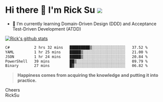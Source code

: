 # Hi there 👋 I'm Rick Su ![](https://komarev.com/ghpvc/?username=ricksu978)
<!--
**ricksu978/ricksu978** is a ✨ _special_ ✨ repository because its `README.md` (this file) appears on your GitHub profile.

Here are some ideas to get you started:

- 🔭 I’m currently working on ...
-->
- 🌱 I’m currently learning Domain-Driven Design (DDD) and Acceptance Test-Driven Development (ATDD)
<!--
- 👯 I’m looking to collaborate on ...
- 🤔 I’m looking for help with ...
- 💬 Ask me about ...
- 📫 How to reach me: ...
- 😄 Pronouns: ...
- ⚡ Fun fact: ...
-->
[![Rick's github stats](https://github-readme-stats.vercel.app/api?username=ricksu978&theme=dark)](https://github.com/ricksu978/ricksu978)

<!--START_SECTION:waka-->

```txt
C#           2 hrs 32 mins   █████████▒░░░░░░░░░░░░░░░   37.52 %
YAML         1 hr 25 mins    █████▒░░░░░░░░░░░░░░░░░░░   21.00 %
JSON         1 hr 24 mins    █████▒░░░░░░░░░░░░░░░░░░░   20.84 %
PowerShell   39 mins         ██▒░░░░░░░░░░░░░░░░░░░░░░   09.79 %
Binary       27 mins         █▓░░░░░░░░░░░░░░░░░░░░░░░   06.82 %
```

<!--END_SECTION:waka-->

> **Happiness comes from acquiring the knowledge and putting it into practice.**

Cheers  
RickSu 
